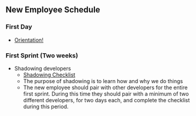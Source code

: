 ## New Employee Schedule

### First Day
- [Orientation!](ONBOARDING.md)

### First Sprint (Two weeks)
- Shadowing developers
  - [Shadowing Checklist](./SHADOWING_CHECKLIST.md)
  - The purpose of shadowing is to learn how and why we do things
  - The new employee should pair with other developers for the entire first sprint. During this time they should pair with a minimum of two different developers, for two days each, and complete the checklist during this period.
